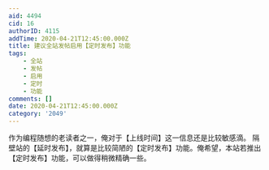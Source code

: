 ```yaml
---
aid: 4494
cid: 16
authorID: 4115
addTime: 2020-04-21T12:45:00.000Z
title: 建议全站发帖启用【定时发布】功能
tags:
    - 全站
    - 发帖
    - 启用
    - 定时
    - 功能
comments: []
date: 2020-04-21T12:45:00.000Z
category: '2049'
---
```


作为编程随想的老读者之一，俺对于【上线时间】这一信息还是比较敏感滴。 隔壁站的【延时发布】，就算是比较简陋的【定时发布】功能。俺希望，本站若推出【定时发布】功能，可以做得稍微精确一些。
